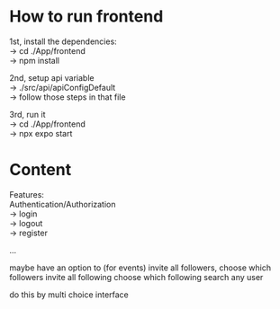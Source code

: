 # How to run frontend

1st, install the dependencies: <br/>
-> cd ./App/frontend <br/>
-> npm install <br/>

2nd, setup api variable <br/>
-> ./src/api/apiConfigDefault <br/>
-> follow those steps in that file <br/>

3rd, run it <br/>
-> cd ./App/frontend <br/>
-> npx expo start <br/>

# Content

Features:<br/> 
Authentication/Authorization <br/>
-> login <br/>
-> logout <br/>
-> register <br/>

... <br/>







maybe have an option to (for events)
invite all followers, 
choose which followers
invite all following
choose which following
search any user

do this by multi choice interface
